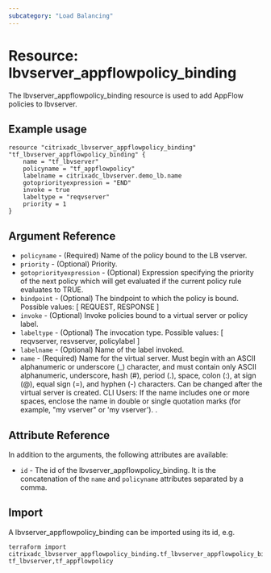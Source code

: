 ```yaml
---
subcategory: "Load Balancing"
---
```


# Resource: lbvserver_appflowpolicy_binding

The lbvserver_appflowpolicy_binding resource is used to add AppFlow policies to lbvserver.


## Example usage

```hcl
resource "citrixadc_lbvserver_appflowpolicy_binding" "tf_lbvserver_appflowpolicy_binding" {
	name = "tf_lbvserver"
	policyname = "tf_appflowpolicy"
	labelname = citrixadc_lbvserver.demo_lb.name
	gotopriorityexpression = "END"
	invoke = true
	labeltype = "reqvserver"
	priority = 1
}
```


## Argument Reference

* `policyname` - (Required) Name of the policy bound to the LB vserver.
* `priority` - (Optional) Priority.
* `gotopriorityexpression` - (Optional) Expression specifying the priority of the next policy which will get evaluated if the current policy rule evaluates to TRUE.
* `bindpoint` - (Optional) The bindpoint to which the policy is bound. Possible values: [ REQUEST, RESPONSE ]
* `invoke` - (Optional) Invoke policies bound to a virtual server or policy label.
* `labeltype` - (Optional) The invocation type. Possible values: [ reqvserver, resvserver, policylabel ]
* `labelname` - (Optional) Name of the label invoked.
* `name` - (Required) Name for the virtual server. Must begin with an ASCII alphanumeric or underscore (_) character, and must contain only ASCII alphanumeric, underscore, hash (#), period (.), space, colon (:), at sign (@), equal sign (=), and hyphen (-) characters. Can be changed after the virtual server is created.  CLI Users: If the name includes one or more spaces, enclose the name in double or single quotation marks (for example, "my vserver" or 'my vserver'). .


## Attribute Reference

In addition to the arguments, the following attributes are available:

* `id` - The id of the lbvserver\_appflowpolicy\_binding. It is the concatenation of the `name` and `policyname` attributes separated by a comma.


## Import

A lbvserver\_appflowpolicy\_binding can be imported using its id, e.g.

```shell
terraform import citrixadc_lbvserver_appflowpolicy_binding.tf_lbvserver_appflowpolicy_binding tf_lbvserver,tf_appflowpolicy
```
